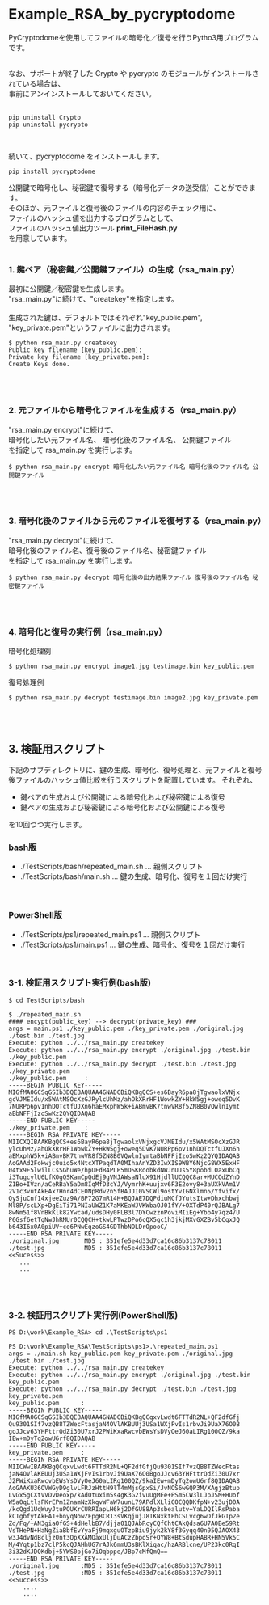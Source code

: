 # Example_RSA_by_pycryptodome 

PyCryptodomeを使用してファイルの暗号化／復号を行うPytho3用プログラムです。<br>
<br>

なお、サポートが終了した Crypto や pycrypto のモジュールがインストールされている場合は、<br>
事前にアンインストールしておいてください。<br>
<br>
```
pip uninstall Crypto
pip uninstall pycrypto
```
<br>

続いて、pycryptodome をインストールします。<br>

```
pip install pycryptodome
```

公開鍵で暗号化し、秘密鍵で復号する（暗号化データの送受信）ことができます。<br>
そのほか、元ファイルと復号後のファイルの内容のチェック用に、<br>
ファイルのハッシュ値を出力するプログラムとして、<br>
ファイルのハッシュ値出力ツール **print_FileHash.py**<br>
を用意しています。<br>
<br>

### 1. 鍵ペア（秘密鍵／公開鍵ファイル）の生成（rsa_main.py）

最初に公開鍵／秘密鍵を生成します。<br>
"rsa_main.py"に続けて、"createkey"を指定します。<br>
<br>
生成された鍵は、デフォルトではそれぞれ"key_public.pem", "key_private.pem"というファイルに出力されます。

```
$ python rsa_main.py createkey
Public key filename [key_public.pem]:
Private key filename [key_private.pem]:
Create Keys done.
```

<br>
<br>

### 2. 元ファイルから暗号化ファイルを生成する（rsa_main.py）

"rsa_main.py encrypt"に続けて、<br>
暗号化したい元ファイル名、 暗号化後のファイル名、 公開鍵ファイル<br>
を指定して rsa_main.py を実行します。

```
$ python rsa_main.py encrypt 暗号化したい元ファイル名 暗号化後のファイル名 公開鍵ファイル
```

<br>
<br>

### 3. 暗号化後のファイルから元のファイルを復号する（rsa_main.py）

"rsa_main.py decrypt"に続けて、<br>
暗号化後のファイル名、復号後のファイル名、秘密鍵ファイル<br>
を指定して rsa_main.py を実行します。

```
$ python rsa_main.py decrypt 暗号化後の出力結果ファイル 復号後のファイル名 秘密鍵ファイル
```

<br>
<br>

### 4. 暗号化と復号の実行例（rsa_main.py）

暗号化処理例

```
$ python rsa_main.py encrypt image1.jpg testimage.bin key_public.pem
```

復号処理例

```
$ python rsa_main.py decrypt testimage.bin image2.jpg key_private.pem
```

<br>
<br>

## 3. 検証用スクリプト

下記のサブディレクトリに、鍵の生成、暗号化、復号処理と、元ファイルと復号後ファイルのハッシュ値比較を行うスクリプトを配置しています。
それぞれ、

* 鍵ペアの生成および公開鍵による暗号化および秘密鍵による復号
* 鍵ペアの生成および秘密鍵による暗号化および公開鍵による復号

を10回づつ実行します。
<br>

### bash版
* ./TestScripts/bash/repeated_main.sh ... 親側スクリプト
* ./TestScripts/bash/main.sh ... 鍵の生成、暗号化、復号を１回だけ実行
<br>

### PowerShell版
* ./TestScripts/ps1/repeated_main.ps1 ... 親側スクリプト
* ./TestScripts/ps1/main.ps1 ... 鍵の生成、暗号化、復号を１回だけ実行
<br>


### 3-1. 検証用スクリプト実行例(bash版)

```
$ cd TestScripts/bash
```

```
$ ./repeated_main.sh
#### encypt(public_key) --> decrypt(private_key) ###
args = main.ps1 ./key_public.pem ./key_private.pem ./original.jpg ./test.bin ./test.jpg
Execute: python ../../rsa_main.py createkey
Execute: python ../../rsa_main.py encrypt ./original.jpg ./test.bin ./key_public.pem
Execute: python ../../rsa_main.py decrypt ./test.bin ./test.jpg ./key_private.pem
./key_public.pem     :
-----BEGIN PUBLIC KEY-----
MIGfMA0GCSqGSIb3DQEBAQUAA4GNADCBiQKBgQCS+es6BayR6pa8jTgwaolxVNjx
gcVJMEIdu/x5WAtMSOcXzGJRylcUhMz/ahOkXRrHF1WowkZY+HkW5gj+oweq5DvK
7NURPp6pv1nhDQTctfUJXn6haEMxphW5k+iABmvBK7tnwVR8f5ZN8B0VQwlnIymt
aBbNFFjIzoSwKz2QYQIDAQAB
-----END PUBLIC KEY-----
./key_private.pem    :
-----BEGIN RSA PRIVATE KEY-----
MIICXQIBAAKBgQCS+es6BayR6pa8jTgwaolxVNjxgcVJMEIdu/x5WAtMSOcXzGJR
ylcUhMz/ahOkXRrHF1WowkZY+HkW5gj+oweq5DvK7NURPp6pv1nhDQTctfUJXn6h
aEMxphW5k+iABmvBK7tnwVR8f5ZN8B0VQwlnIymtaBbNFFjIzoSwKz2QYQIDAQAB
AoGAAd2FoHwjc0uio5x4NtcXTPaqdTA0MIhaAnYZD3IwXIS9WBY6NjcG8WX5ExHF
04tx9E5lwilLCsSGhuWe/hpUFdB4PLP5mDSKRoobkdNWJnUJs5Y8pobdLOaxUbCq
i3TugcylU6LfKOgQSKamCpQdEj9gVNJAWsaNluX91HjdllUCQQC8ar+MUCOdZYnD
Z1Bo+IVzn/aCeRBaY5aDm8IqMfD3cYJ/VymrhK+uujxv6F3E2ovy8+3aUXkVAm1V
2V1c3vutAkEAx7Hnr4dCE0NpRdv2n5fBAJJI0VSCWl9ostYvIGNXlmn5/Yfvifx/
QySjuCnf14xjeeZuz9A/BP72G7mR14H+BQJAE7DQPdiuMCfJYutsItw+Dhxchbwj
Ml8P/scLXp+DgEiTi71PNIaUWZ1K7aMKEaWJVKWbaOJ01fY/+OXTdP40rQJBALg7
8wNm51f8VnBkKlk82Ywcad/udsDHy0FLB3l7DYCwzznPoviMIiEg+Ybb4y7qz4/U
P6Gsf6etTgNwJhRMUr0CQQCH+tkwLPTwzDPo6cQX5gc1h3jkjMXvGXZBv5bCqxJQ
b643I6x0A0piUV+co6PNwEqzoGS4GDThbNOLDrOpooC/
-----END RSA PRIVATE KEY-----
./original.jpg       MD5 : 351efe5e4d33d7ca16c86b3137c78011
./test.jpg           MD5 : 351efe5e4d33d7ca16c86b3137c78011
<<Sucess>>
   ...
   ...
```

<br>
<br>

### 3-2. 検証用スクリプト実行例(PowerShell版)

```
PS D:\work\Example_RSA> cd .\TestScripts\ps1
```

```
PS D:\work\Example_RSA\TestScripts\ps1>.\repeated_main.ps1
args = ./main.sh key_public.pem key_private.pem ./original.jpg ./test.bin ./test.jpg
Execute: python ../../rsa_main.py createkey
Execute: python ../../rsa_main.py encrypt ./original.jpg ./test.bin key_public.pem
Execute: python ../../rsa_main.py decrypt ./test.bin ./test.jpg key_private.pem
key_public.pem      :
-----BEGIN PUBLIC KEY-----
MIGfMA0GCSqGSIb3DQEBAQUAA4GNADCBiQKBgQCqxvLwdt6FTTdR2NL+QF2dfGfj
Qu9301SIf7vzQB8TZWecFtasjaN4OVlAKBUUj3USa1WXjFvIs1rbvJi9UaX76O0B
goJJcv63YHFttrQdZi30U7xrJ2PWiKxaRwcvbEWsYsDVyOeJ60aLIRg100QZ/9ka
IEw+mDyTq2owU6rf8QIDAQAB
-----END PUBLIC KEY-----
key_private.pem     :
-----BEGIN RSA PRIVATE KEY-----
MIICWwIBAAKBgQCqxvLwdt6FTTdR2NL+QF2dfGfjQu9301SIf7vzQB8TZWecFtas
jaN4OVlAKBUUj3USa1WXjFvIs1rbvJi9UaX76O0BgoJJcv63YHFttrQdZi30U7xr
J2PWiKxaRwcvbEWsYsDVyOeJ60aLIRg100QZ/9kaIEw+mDyTq2owU6rf8QIDAQAB
AoGAAKU36OVWGyD9glvLFRJzHttH9lT4mMjsGpxSi/JvNOS6wGQP3M/XAgjzBtup
LvGx5gCXtVVDvDeoxp/kAdOtuxim5s4gK3G2ivuUgMEe+PSm5CW3lLJpJSM+HUof
W5a0qLtlsPKrEPm1ZnamNzXkqvWFaW7uunL79APdlXLliC0CQQDKfpN+v23ujD0A
/kcQgd1UqWuyJtuPOUKrCURRIapLH6kj2DfGU88Ap3sbealutv+YaLDQIlRsPaba
kCTgbfytAkEA1+bnyqNowZEpgBCR13sVKqjujJ8TKNxktPhCSLvcg6wDfJkGTp2e
Zd/Fq/+AN3giaOfGS+4dHelbB7/djja01QJAbRcyCQfChtCAkQdsa6U7A0Be59Rt
VsTHePN+HaNgZiaBbfEvYyaFj9mqxguOTzpBiu9jyk2kY8f3Gyqq40n95QJAOX43
w3J4dvNdBcljzOnt3QpXXAMQaxUljDuACzZbpoSr+QYW8+BtSdupHABR+HN5Vk5C
M/4Yqtp1bz7clP5kcQJAHhUG7rAJk6mmU3sBKlXiqac/hzARBlcne/UP23kc0RqI
3i32dKJDQKdbj+5YWS0pjGo7iOqbppe/JBp7cMfQmQ==
-----END RSA PRIVATE KEY-----
./original.jpg      :MD5 : 351efe5e4d33d7ca16c86b3137c78011
./test.jpg          :MD5 : 351efe5e4d33d7ca16c86b3137c78011
<<Success>>
    ....
    ....
```

<br>
<br>
